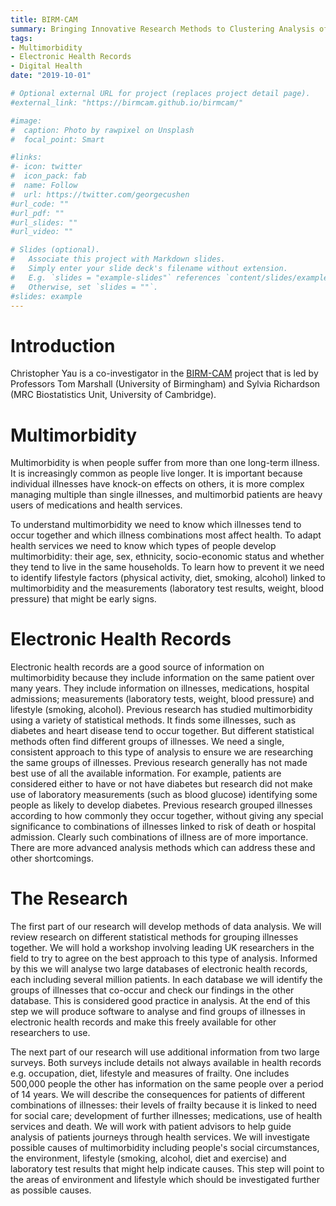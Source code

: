 ```yaml
---
title: BIRM-CAM 
summary: Bringing Innovative Research Methods to Clustering Analysis of Multimorbidity  (BIRM-CAM) project between the Universities of Birmingham and Cambridge funded by the UK Medical Research Council (MRC) and the National Institute for Health Research (NIHR).
tags:
- Multimorbidity
- Electronic Health Records
- Digital Health
date: "2019-10-01"

# Optional external URL for project (replaces project detail page).
#external_link: "https://birmcam.github.io/birmcam/"

#image:
#  caption: Photo by rawpixel on Unsplash
#  focal_point: Smart

#links:
#- icon: twitter
#  icon_pack: fab
#  name: Follow
#  url: https://twitter.com/georgecushen
#url_code: ""
#url_pdf: ""
#url_slides: ""
#url_video: ""

# Slides (optional).
#   Associate this project with Markdown slides.
#   Simply enter your slide deck's filename without extension.
#   E.g. `slides = "example-slides"` references `content/slides/example-slides.md`.
#   Otherwise, set `slides = ""`.
#slides: example
---
```


# Introduction

Christopher Yau is a co-investigator in the [BIRM-CAM](https://birmcam.github.io/birmcam/) project that is led by Professors Tom Marshall (University of Birmingham) and Sylvia Richardson (MRC Biostatistics Unit, University of Cambridge).

# Multimorbidity

Multimorbidity is when people suffer from more than one long-term illness. It is increasingly common as people live longer. It is important because individual illnesses have knock-on effects on others, it is more complex managing multiple than single illnesses, and multimorbid patients are heavy users of medications and health services.

To understand multimorbidity we need to know which illnesses tend to occur together and which illness combinations most affect health. To adapt health services we need to know which types of people develop multimorbidity: their age, sex, ethnicity, socio-economic status and whether they tend to live in the same households. To learn how to prevent it we need to identify lifestyle factors (physical activity, diet, smoking, alcohol) linked to multimorbidity and the measurements (laboratory test results, weight, blood pressure) that might be early signs.

# Electronic Health Records

Electronic health records are a good source of information on multimorbidity because they include information on the same patient over many years. They include information on illnesses, medications, hospital admissions; measurements (laboratory tests, weight, blood pressure) and lifestyle (smoking, alcohol). Previous research has studied multimorbidity using a variety of statistical methods. It finds some illnesses, such as diabetes and heart disease tend to occur together. But different statistical methods often find different groups of illnesses. We need a single, consistent approach to this type of analysis to ensure we are researching the same groups of illnesses. Previous research generally has not made best use of all the available information. For example, patients are considered either to have or not have diabetes but research did not make use of laboratory measurements (such as blood glucose) identifying some people as likely to develop diabetes. Previous research grouped illnesses according to how commonly they occur together, without giving any special significance to combinations of illnesses linked to risk of death or hospital admission. Clearly such combinations of illness are of more importance. There are more advanced analysis methods which can address these and other shortcomings.

# The Research

The first part of our research will develop methods of data analysis. We will review research on different statistical methods for grouping illnesses together. We will hold a workshop involving leading UK researchers in the field to try to agree on the best approach to this type of analysis. Informed by this we will analyse two large databases of electronic health records, each including several million patients. In each database we will identify the groups of illnesses that co-occur and check our findings in the other database. This is considered good practice in analysis. At the end of this step we will produce software to analyse and find groups of illnesses in electronic health records and make this freely available for other researchers to use.

The next part of our research will use additional information from two large surveys. Both surveys include details not always available in health records e.g. occupation, diet, lifestyle and measures of frailty. One includes 500,000 people the other has information on the same people over a period of 14 years. We will describe the consequences for patients of different combinations of illnesses: their levels of frailty because it is linked to need for social care; development of further illnesses; medications, use of health services and death. We will work with patient advisors to help guide analysis of patients journeys through health services. We will investigate possible causes of multimorbidity including people's social circumstances, the environment, lifestyle (smoking, alcohol, diet and exercise) and laboratory test results that might help indicate causes. This step will point to the areas of environment and lifestyle which should be investigated further as possible causes.


